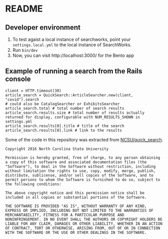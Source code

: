 # README

## Developer environment

1. To  test agaist a local instance of searchworks,  point your `settings.local.yml` to the local instance of SearchWorks.
2. Run `bin/dev`
3. Now, you can visit http://localhost:3000/ for the Bento app


## Example of running a search from the Rails console

```
client = HTTP.timeout(30)
article_search = QuickSearch::ArticleSearcher.new(client, "covid").search
# could also be CatalogSearcher or ExhibitsSearcher
article_search.total # total number of search results
article_search.results.size # total number of results actually returned for display, configurable with NUM_RESULTS_SHOWN in settings.yml
article_search.results[0].title # title of the search
article_search.results[0].link # link to the results
```

Some of the code in this repository was extracted from [NCSU/quick_search](https://github.com/NCSU-Libraries/quick_search).
```
Copyright 2016 North Carolina State University

Permission is hereby granted, free of charge, to any person obtaining
a copy of this software and associated documentation files (the
"Software"), to deal in the Software without restriction, including
without limitation the rights to use, copy, modify, merge, publish,
distribute, sublicense, and/or sell copies of the Software, and to
permit persons to whom the Software is furnished to do so, subject to
the following conditions:

The above copyright notice and this permission notice shall be
included in all copies or substantial portions of the Software.

THE SOFTWARE IS PROVIDED "AS IS", WITHOUT WARRANTY OF ANY KIND,
EXPRESS OR IMPLIED, INCLUDING BUT NOT LIMITED TO THE WARRANTIES OF
MERCHANTABILITY, FITNESS FOR A PARTICULAR PURPOSE AND
NONINFRINGEMENT. IN NO EVENT SHALL THE AUTHORS OR COPYRIGHT HOLDERS BE
LIABLE FOR ANY CLAIM, DAMAGES OR OTHER LIABILITY, WHETHER IN AN ACTION
OF CONTRACT, TORT OR OTHERWISE, ARISING FROM, OUT OF OR IN CONNECTION
WITH THE SOFTWARE OR THE USE OR OTHER DEALINGS IN THE SOFTWARE.
```
